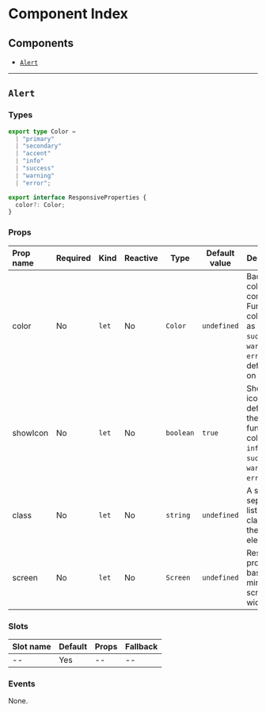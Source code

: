 # Component Index

## Components

- [`Alert`](#alert)

---

## `Alert`

### Types

```ts
export type Color =
  | "primary"
  | "secondary"
  | "accent"
  | "info"
  | "success"
  | "warning"
  | "error";

export interface ResponsiveProperties {
  color?: Color;
}
```

### Props

| Prop name | Required | Kind             | Reactive | Type                 | Default value          | Description                                                                                                                       |
| :-------- | :------- | :--------------- | :------- | -------------------- | ---------------------- | --------------------------------------------------------------------------------------------------------------------------------- |
| color     | No       | <code>let</code> | No       | <code>Color</code>   | <code>undefined</code> | Background color of component. Functional colors such as `info`, `success`, `warning` and `error` add a default icon on the left. |
| showIcon  | No       | <code>let</code> | No       | <code>boolean</code> | <code>true</code>      | Show an icon defaulted to the functional colors, e.g. `info`, `success`, `warning` and `error`.                                   |
| class     | No       | <code>let</code> | No       | <code>string</code>  | <code>undefined</code> | A space-separated list of the classes of the element.                                                                             |
| screen    | No       | <code>let</code> | No       | <code>Screen</code>  | <code>undefined</code> | Responsive properties based on minimum screen widths.                                                                             |

### Slots

| Slot name | Default | Props | Fallback |
| :-------- | :------ | :---- | :------- |
| --        | Yes     | --    | --       |

### Events

None.
